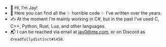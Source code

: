 - 👋 Hi, I’m Jay!
- 👀 Here you can find all the ✨ horrible code ✨ I've written over the years.
- ✍ At the moment I'm mainly working in C#, but in the past I've used C, C++, Python, Rust, Lua, and other languages.
- 📬 I can be reached via email at jay0@me.com, or on Discord as `dreadfullydistinct#1458`.
